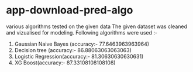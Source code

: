 # app-download-pred-algo
various algorithms tested on the given data
The given dataset was cleaned and vizualised for modeling.
Following algorithms were used :- 
1) Gaussian Naive Bayes (accuracy:- 77.6463963963964)
2) Decision tree (accuracy:- 86.88063063063063)
3) Logistic Regression(accuracy:- 81.30630630630631)
4) XG Boost(accuracy:- 87.33108108108108)
